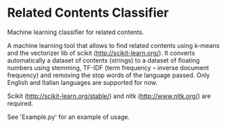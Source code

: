 # Related Contents Classifier
Machine learning classifier for related contents.

A machine learning tool that allows to find related contents using k-means and the vectorizer lib of scikit (http://scikit-learn.org/).
It converts automatically a dataset of contents (strings) to a dataset of floating numbers using stemming, TF-IDF (term frequency – inverse document frequency) and removing the stop words of the language passed. Only English and Italian languages are supported for now.

Scikit (http://scikit-learn.org/stable/) and nltk (http://www.nltk.org/) are required.

See 'Example.py' for an example of usage.
